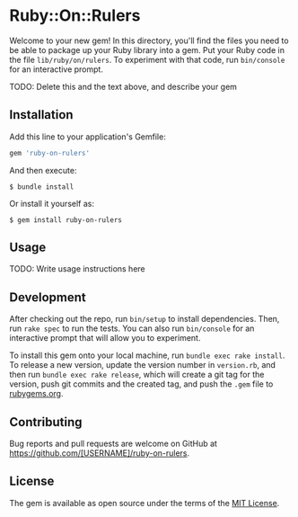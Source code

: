 # Ruby::On::Rulers

Welcome to your new gem! In this directory, you'll find the files you need to be able to package up your Ruby library into a gem. Put your Ruby code in the file `lib/ruby/on/rulers`. To experiment with that code, run `bin/console` for an interactive prompt.

TODO: Delete this and the text above, and describe your gem

## Installation

Add this line to your application's Gemfile:

```ruby
gem 'ruby-on-rulers'
```

And then execute:

    $ bundle install

Or install it yourself as:

    $ gem install ruby-on-rulers

## Usage

TODO: Write usage instructions here

## Development

After checking out the repo, run `bin/setup` to install dependencies. Then, run `rake spec` to run the tests. You can also run `bin/console` for an interactive prompt that will allow you to experiment.

To install this gem onto your local machine, run `bundle exec rake install`. To release a new version, update the version number in `version.rb`, and then run `bundle exec rake release`, which will create a git tag for the version, push git commits and the created tag, and push the `.gem` file to [rubygems.org](https://rubygems.org).

## Contributing

Bug reports and pull requests are welcome on GitHub at https://github.com/[USERNAME]/ruby-on-rulers.

## License

The gem is available as open source under the terms of the [MIT License](https://opensource.org/licenses/MIT).
